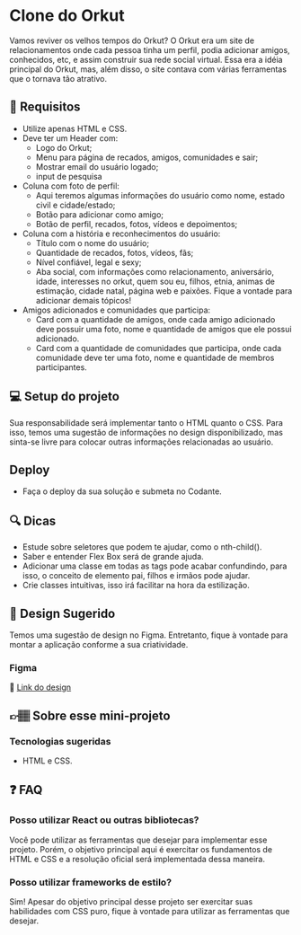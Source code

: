 # Clone do Orkut

Vamos reviver os velhos tempos do Orkut? O Orkut era um site de relacionamentos onde cada pessoa tinha um perfil, podia adicionar amigos, conhecidos, etc, e assim construir sua rede social virtual. Essa era a idéia principal do Orkut, mas, além disso, o site contava com várias ferramentas que o tornava tão atrativo.

## 🔨 Requisitos

- Utilize apenas HTML e CSS.
- Deve ter um Header com:
  - Logo do Orkut;
  - Menu para página de recados, amigos, comunidades e sair;
  - Mostrar email do usuário logado;
  - input de pesquisa
- Coluna com foto de perfil:
  - Aqui teremos algumas informações do usuário como nome, estado civil e cidade/estado;
  - Botão para adicionar como amigo;
  - Botão de perfil, recados, fotos, vídeos e depoimentos;
- Coluna com a história e reconhecimentos do usuário:
  - Título com o nome do usuário;
  - Quantidade de recados, fotos, vídeos, fãs;
  - Nível confiável, legal e sexy;
  - Aba social, com informações como relacionamento, aniversário, idade, interesses no orkut, quem sou eu, filhos, etnia, animas de estimação, cidade natal, página web e paixões. Fique a vontade para adicionar demais tópicos!
- Amigos adicionados e comunidades que participa:
  - Card com a quantidade de amigos, onde cada amigo adicionado deve possuir uma foto, nome e quantidade de amigos que ele possui adicionado.
  - Card com a quantidade de comunidades que participa, onde cada comunidade deve ter uma foto, nome e quantidade de membros participantes.

## 💻 Setup do projeto

Sua responsabilidade será implementar tanto o HTML quanto o CSS. Para isso, temos uma sugestão de informações no design disponibilizado, mas sinta-se livre para colocar outras informações relacionadas ao usuário.

## Deploy

- Faça o deploy da sua solução e submeta no Codante.

## 🔍 Dicas

- Estude sobre seletores que podem te ajudar, como o nth-child().
- Saber e entender Flex Box será de grande ajuda.
- Adicionar uma classe em todas as tags pode acabar confundindo, para isso, o conceito de elemento pai, filhos e irmãos pode ajudar.
- Crie classes intuitivas, isso irá facilitar na hora da estilização.

## 🎨 Design Sugerido

Temos uma sugestão de design no Figma. Entretanto, fique à vontade para montar a aplicação conforme a sua criatividade.

### Figma

🔗 [Link do design](https://www.figma.com/community/file/1299188336652958493)

## 👉🏽 Sobre esse mini-projeto

### Tecnologias sugeridas

- HTML e CSS.

## ❓ FAQ

### Posso utilizar React ou outras bibliotecas?

Você pode utilizar as ferramentas que desejar para implementar esse projeto. Porém, o objetivo principal aqui é exercitar os fundamentos de HTML e CSS e a resolução oficial será implementada dessa maneira.

### Posso utilizar frameworks de estilo?

Sim! Apesar do objetivo principal desse projeto ser exercitar suas habilidades com CSS puro, fique à vontade para utilizar as ferramentas que desejar.
